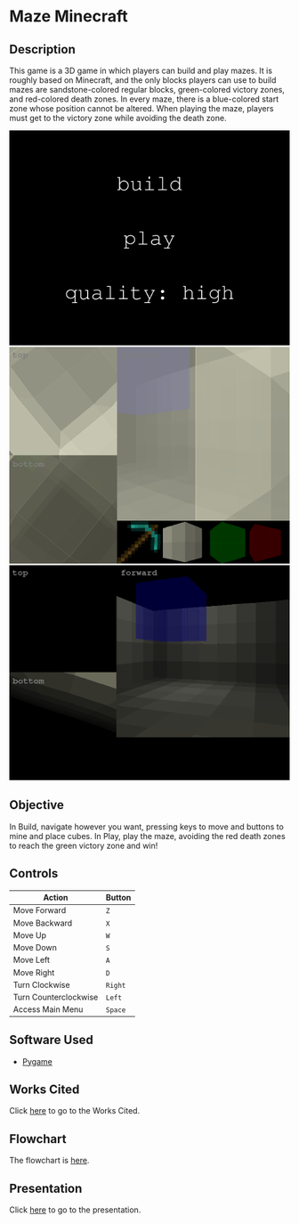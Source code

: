 # Maze Minecraft

## Description

This game is a 3D game in which players can build and play mazes. It is roughly based on Minecraft, and the only blocks players can use to build mazes are sandstone-colored regular blocks, green-colored victory zones, and red-colored death zones. In every maze, there is a blue-colored start zone whose position cannot be altered. When playing the maze, players must get to the victory zone while avoiding the death zone.

![Main Menu Screenshot](info/main_menu.png)
![Build Interface Screenshot](info/build.png)
![Playing Interface Screenshot](info/play.png)

## Objective

In Build, navigate however you want, pressing keys to move and buttons to mine and place cubes. In Play, play the maze, avoiding the red death zones to reach the green victory zone and win!

## Controls

| Action                            | Button                                  |
| --------------------------------- | --------------------------------------- |
| Move Forward                      | `Z`                                     |
| Move Backward                     | `X`                                     |
| Move Up                           | `W`                                     |
| Move Down                         | `S`                                     |
| Move Left                         | `A`                                     |
| Move Right                        | `D`                                     |
| Turn Clockwise                    | `Right`                                 |
| Turn Counterclockwise             | `Left`                                  |
| Access Main Menu                  | `Space`                                 |
## Software Used

- [Pygame](https://www.pygame.org/)

## Works Cited

Click [here](info/WorksCited.md) to go to the Works Cited.

## Flowchart

The flowchart is [here](info/maze_minecraft_flowchart.pdf).

## Presentation

Click [here](https://docs.google.com/presentation/d/1hF1BDLwrc_pI1aZ9RQuwE0t0a39kWqRPM27NXBxZ610/edit?usp=sharing) to go to the presentation.
